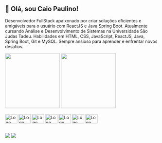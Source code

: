 ## 💫 Olá, sou Caio Paulino!
Desenvolvedor FullStack apaixonado por criar soluções eficientes e amigáveis para o usuário com ReactJS e Java Spring Boot. Atualmente cursando Análise e Desenvolvimento de Sistemas na Universidade São Judas Tadeu. Habilidades em HTML, CSS, JavaScript, ReactJS, Java, Spring Boot, Git e MySQL. Sempre ansioso para aprender e enfrentar novos desafios.

<div>
<img height="180em" src="https://github-readme-stats.vercel.app/api?username=Caio-Paulino&show_icons=true&theme=dracula&hide=contribs"/>
<img height="180em" src="https://github-readme-stats.vercel.app/api/top-langs?username=Caio-Paulino&layout=compact&theme=dracula"/>
</div>

<div style="display: inline_block"><br>
    <img src="https://cdn.jsdelivr.net/gh/devicons/devicon@latest/icons/html5/html5-original.svg" alt="Logo HTML" height="30" width="40"/>
    <img src="https://cdn.jsdelivr.net/gh/devicons/devicon@latest/icons/css3/css3-original.svg" alt="Logo CSS" height="30" width="40"/>
    <img src="https://cdn.jsdelivr.net/gh/devicons/devicon@latest/icons/javascript/javascript-original.svg" alt="Logo JavaScript" height="30" width="40"/>
    <img src="https://cdn.jsdelivr.net/gh/devicons/devicon@latest/icons/react/react-original.svg" alt="Logo React" height="30" width="40"/>
    <img src="https://cdn.jsdelivr.net/gh/devicons/devicon@latest/icons/java/java-original.svg" alt="Logo Java" height="30" width="40"/>  
    <img src="https://cdn.jsdelivr.net/gh/devicons/devicon@latest/icons/spring/spring-original.svg" alt="Logo Spring" height="30" width="40"/>
    <img src="https://cdn.jsdelivr.net/gh/devicons/devicon@latest/icons/mysql/mysql-original.svg" alt="Logo MySQL" height="30" width="40"/>
</div>

##

<div>
    <a href="mailto:10paulinhosilva10@gmail.com" target="_blank"><img src="https://img.shields.io/badge/Gmail-D14836?style=for-the-badge&logo=gmail&logoColor=white"></a>
    <a href="https://www.linkedin.com/in/caio-henrique-paulino/" target="_blank"><img src="https://img.shields.io/badge/LinkedIn-0077B5?style=for-the-badge&logo=linkedin&logoColor=white"></a>
</div>
